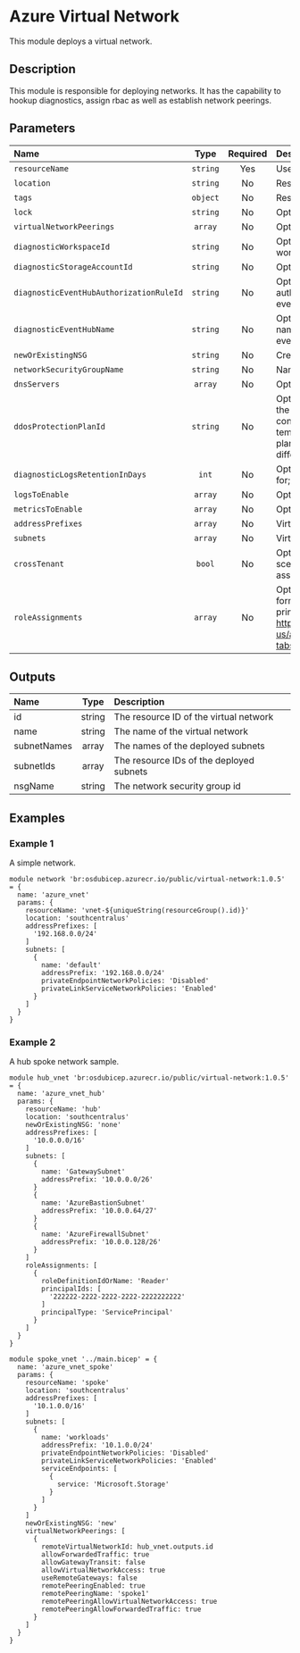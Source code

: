# Azure Virtual Network

This module deploys a virtual network.

## Description

This module is responsible for deploying networks.  It has the capability to hookup diagnostics, assign rbac as well as establish network peerings.

## Parameters

| Name                                    | Type     | Required | Description                                                                                                                                                                                                                                                                                                                      |
| :-------------------------------------- | :------: | :------: | :------------------------------------------------------------------------------------------------------------------------------------------------------------------------------------------------------------------------------------------------------------------------------------------------------------------------------- |
| `resourceName`                          | `string` | Yes      | Used to name all resources                                                                                                                                                                                                                                                                                                       |
| `location`                              | `string` | No       | Resource Location.                                                                                                                                                                                                                                                                                                               |
| `tags`                                  | `object` | No       | Resource Tags (Optional).                                                                                                                                                                                                                                                                                                        |
| `lock`                                  | `string` | No       | Optional. Specify the type of lock.                                                                                                                                                                                                                                                                                              |
| `virtualNetworkPeerings`                | `array`  | No       | Optional. Virtual Network Peerings configurations                                                                                                                                                                                                                                                                                |
| `diagnosticWorkspaceId`                 | `string` | No       | Optional. Resource ID of the diagnostic log analytics workspace.                                                                                                                                                                                                                                                                 |
| `diagnosticStorageAccountId`            | `string` | No       | Optional. Resource ID of the diagnostic storage account.                                                                                                                                                                                                                                                                         |
| `diagnosticEventHubAuthorizationRuleId` | `string` | No       | Optional. Resource ID of the diagnostic event hub authorization rule for the Event Hubs namespace in which the event hub should be created or streamed to.                                                                                                                                                                       |
| `diagnosticEventHubName`                | `string` | No       | Optional. Name of the diagnostic event hub within the namespace to which logs are streamed. Without this, an event hub is created for each log category.                                                                                                                                                                         |
| `newOrExistingNSG`                      | `string` | No       | Create a new, use an existing, or provide no default NSG.                                                                                                                                                                                                                                                                        |
| `networkSecurityGroupName`              | `string` | No       | Name of default NSG to use for subnets.                                                                                                                                                                                                                                                                                          |
| `dnsServers`                            | `array`  | No       | Optional. DNS Servers associated to the Virtual Network.                                                                                                                                                                                                                                                                         |
| `ddosProtectionPlanId`                  | `string` | No       | Optional. Resource ID of the DDoS protection plan to assign the VNET to. If it's left blank, DDoS protection will not be configured. If it's provided, the VNET created by this template will be attached to the referenced DDoS protection plan. The DDoS protection plan can exist in the same or in a different subscription. |
| `diagnosticLogsRetentionInDays`         | `int`    | No       | Optional. Specifies the number of days that logs will be kept for; a value of 0 will retain data indefinitely.                                                                                                                                                                                                                   |
| `logsToEnable`                          | `array`  | No       | Optional. The name of logs that will be streamed.                                                                                                                                                                                                                                                                                |
| `metricsToEnable`                       | `array`  | No       | Optional. The name of metrics that will be streamed.                                                                                                                                                                                                                                                                             |
| `addressPrefixes`                       | `array`  | No       | Virtual Network Address CIDR                                                                                                                                                                                                                                                                                                     |
| `subnets`                               | `array`  | No       | Virtual Network Subnets                                                                                                                                                                                                                                                                                                          |
| `crossTenant`                           | `bool`   | No       | Optional. Indicates if the module is used in a cross tenant scenario. If true, a resourceId must be provided in the role assignment's principal object.                                                                                                                                                                          |
| `roleAssignments`                       | `array`  | No       | Optional. Array of objects that describe RBAC permissions, format { roleDefinitionResourceId (string), principalId (string), principalType (enum), enabled (bool) }. Ref: https://docs.microsoft.com/en-us/azure/templates/microsoft.authorization/roleassignments?tabs=bicep                                                    |

## Outputs

| Name        | Type   | Description                              |
| :---------- | :----: | :--------------------------------------- |
| id          | string | The resource ID of the virtual network   |
| name        | string | The name of the virtual network          |
| subnetNames | array  | The names of the deployed subnets        |
| subnetIds   | array  | The resource IDs of the deployed subnets |
| nsgName     | string | The network security group id            |

## Examples

### Example 1

A simple network.

```bicep
module network 'br:osdubicep.azurecr.io/public/virtual-network:1.0.5' = {
  name: 'azure_vnet'
  params: {
    resourceName: 'vnet-${uniqueString(resourceGroup().id)}'
    location: 'southcentralus'
    addressPrefixes: [
      '192.168.0.0/24'
    ]
    subnets: [
      {
        name: 'default'
        addressPrefix: '192.168.0.0/24'
        privateEndpointNetworkPolicies: 'Disabled'
        privateLinkServiceNetworkPolicies: 'Enabled'
      }
    ]
  }
}
```

### Example 2

A hub spoke network sample.

```bicep
module hub_vnet 'br:osdubicep.azurecr.io/public/virtual-network:1.0.5' = {
  name: 'azure_vnet_hub'
  params: {
    resourceName: 'hub'
    location: 'southcentralus'
    newOrExistingNSG: 'none'
    addressPrefixes: [
      '10.0.0.0/16'
    ]
    subnets: [
      {
        name: 'GatewaySubnet'
        addressPrefix: '10.0.0.0/26'
      }
      {
        name: 'AzureBastionSubnet'
        addressPrefix: '10.0.0.64/27'
      }
      {
        name: 'AzureFirewallSubnet'
        addressPrefix: '10.0.0.128/26'
      }
    ]
    roleAssignments: [
      {
        roleDefinitionIdOrName: 'Reader'
        principalIds: [
          '222222-2222-2222-2222-2222222222'
        ]
        principalType: 'ServicePrincipal'
      }
    ]
  }
}

module spoke_vnet '../main.bicep' = {
  name: 'azure_vnet_spoke'
  params: {
    resourceName: 'spoke'
    location: 'southcentralus'
    addressPrefixes: [
      '10.1.0.0/16'
    ]
    subnets: [
      {
        name: 'workloads'
        addressPrefix: '10.1.0.0/24'
        privateEndpointNetworkPolicies: 'Disabled'
        privateLinkServiceNetworkPolicies: 'Enabled'
        serviceEndpoints: [
          {
            service: 'Microsoft.Storage'
          }
        ]
      }
    ]
    newOrExistingNSG: 'new'
    virtualNetworkPeerings: [
      {
        remoteVirtualNetworkId: hub_vnet.outputs.id
        allowForwardedTraffic: true
        allowGatewayTransit: false
        allowVirtualNetworkAccess: true
        useRemoteGateways: false
        remotePeeringEnabled: true
        remotePeeringName: 'spoke1'
        remotePeeringAllowVirtualNetworkAccess: true
        remotePeeringAllowForwardedTraffic: true
      }
    ]
  }
}
```